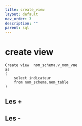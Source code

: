 ```yaml
---
title: create_view
layout: default
nav_order: 3
description: ""
parent: sql
---
```


# create view

```
Create view  nom_schema.v_nom_vue
as
(
    select indicateur 
    from nom_schema.nom_table
)

```

## Les +


## Les - 
